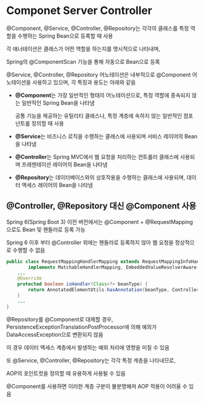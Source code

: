 # Componet Server Controller

@Component, @Service, @Controller, @Repository는 각각의 클래스를 특정 역할을 수행하는 Spring Bean으로 등록할 때 사용

각 애너테이션은 클래스가 어떤 역할을 하는지를 명시적으로 나타내며,

Spring의 @ComponentScan 기능을 통해 자동으로 Bean으로 등록

@Service, @Controller, @Repository 어노테이션은 내부적으로 @Component 어노테이션을 사용하고 있으며, 각 특징과 용도는 아래와 같음

- **@Component**는 가장 일반적인 형태의 어노테이션으로, 특정 역할에 종속되지 않는 일반적인 Spring Bean을 나타냄
    
    공통 기능을 제공하는 유틸리티 클래스나, 특정 계층에 속하지 않는 일반적인 컴포넌트를 정의할 때 사용
    
- **@Service**는 비즈니스 로직을 수행하는 클래스에 사용되며 서비스 레이어의 Bean을 나타냄
- **@Controller**는 Spring MVC에서 웹 요청을 처리하는 컨트롤러 클래스에 사용되며 프레젠테이션 레이어의 Bean을 나타냄
- **@Repository**는 데이터베이스와의 상호작용을 수행하는 클래스에 사용되며, 데이터 액세스 레이어의 Bean을 나타냄

## **@Controller, @Repository 대신 @Component 사용**

Spring 6(Spring Boot 3) 이전 버전에서는 @Component + @RequestMapping으로도 Bean 및 핸들러로 등록 가능

Spring 6 이후 부터 @Controller 외에는 핸들러로 등록하지 않아 웹 요청을 정상적으로 수행할 수 없음

```java
public class RequestMappingHandlerMapping extends RequestMappingInfoHandlerMapping
		implements MatchableHandlerMapping, EmbeddedValueResolverAware {
    ...
    @Override
    protected boolean isHandler(Class<?> beanType) {
        return AnnotatedElementUtils.hasAnnotation(beanType, Controller.class); // 컨트롤러 애너테이션인지 확인
    }
    ...
}

```

@Repository를 @Component로 대체할 경우, PersistenceExceptionTranslationPostProcessor에 의해 예외가 DataAccessException으로 변환되지 않음

이 경우 데이터 액세스 계층에서 발생하는 예외 처리에 영향을 미칠 수 있음

또 @Service, @Controller, @Repository는 각각 특정 계층을 나타내므로, 

AOP의 포인트컷을 정의할 때 유용하게 사용될 수 있음

@Component를 사용하면 이러한 계층 구분이 불분명해져 AOP 적용이 어려울 수 있음